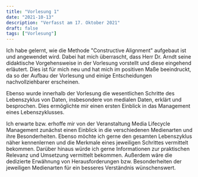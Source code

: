 ```yaml
---
title: "Vorlesung 1"
date: "2021-10-13"
description: "Verfasst am 17. Oktober 2021"
draft: false
tags: ["Vorlesung"]
---
```

Ich habe gelernt, wie die Methode "Constructive Alignment" aufgebaut ist und angewendet wird. Dabei hat mich überrascht, dass Herr Dr. Arndt seine didaktische Vorgehensweise in der Vorlesung vorstellt und diese eingehend erläutert. Dies ist für mich neu und hat mich im positiven Maße beeindruckt, da so der Aufbau der Vorlesung und einige Entscheidungen nachvollziehbarer erscheinen.

Ebenso wurde innerhalb der Vorlesung die wesentlichen Schritte des Lebenszyklus von Daten, insbesondere von medialen Daten, erklärt und besprochen. Dies ermöglichte mir einen ersten Einblick in das Management eines Lebenszyklusses.

Ich erwarte bzw. erhoffe mir von der Veranstaltung Media Lifecycle Management zunächst einen Einblick in die verschiedenen Medienarten und ihre Besonderheiten. Ebenso möchte ich gerne den gesamten Lebenszyklus näher kennenlernen und die Merkmale eines jeweiligen Schrittes vermittelt bekommen. Darüber hinaus würde ich gerne Informationen zur praktischen Relevanz und Umsetzung vermittelt bekommen. Außerdem wäre die dedizierte Erwähnung von Herausforderungen bzw. Besonderheiten der jeweiligen Medienarten für ein besseres Verständnis wünschenswert.